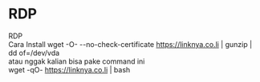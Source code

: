 # RDP
RDP
<br>
Cara Install
wget -O- --no-check-certificate https://linknya.co.li | gunzip | dd of=/dev/vda
<br>
atau nggak kalian bisa pake command ini
<br>
wget -qO- https://linknya.co.li | bash
